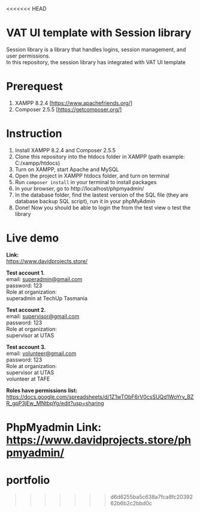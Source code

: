<<<<<<< HEAD
# VAT UI template with Session library
Session library is a library that handles logins, session management, and user permissions.<br>
In this repository, the session library has integrated with VAT UI template

# Prerequest
1. XAMPP 8.2.4 [https://www.apachefriends.org/]
2. Composer 2.5.5 [https://getcomposer.org/]

# Instruction
1. Install XAMPP 8.2.4 and Composer 2.5.5
2. Clone this repository into the htdocs folder in XAMPP (path example: C:/xampp/htdocs)
3. Turn on XAMPP, start Apache and MySQL
4. Open the project in XAMPP htdocs folder, and turn on terminal
5. Run ``composer install`` in your terminal to install packages
6. In your browser, go to http://localhost/phpmyadmin/
7. In the database folder, find the lastest version of the SQL file (they are database backup SQL script), run it in your phpMyAdmin
8. Done! Now you should be able to login the from the test view o test the library

# Live demo
<b>Link:</b><br>
https://www.davidprojects.store/<br>

<b>Test account 1.</b><br>
email: superadmin@gmail.com<br>
password: 123<br>
Role at organization: <br>
superadmin at TechUp Tasmania<be>

<b>Test account 2.</b><br>
email: supervisor@gmail.com<br>
password: 123<br>
Role at organization: <br>
supervisor at UTAS<br>

<b>Test account 3.</b><br>
email: volunteer@gmail.com<br>
password: 123<br>
Role at organization: <br>
supervisor at UTAS<br>
volunteer at TAFE<br>

<b>Roles have permissions list:</b><br>
https://docs.google.com/spreadsheets/d/1Z1wTObF6rV0csSUQd1WoYry_BZR_gpP3jEw_MNtbpYg/edit?usp=sharing

<b>PhpMyadmin Link:</b>
<br>https://www.davidprojects.store/phpmyadmin/
=======
# portfolio
>>>>>>> d6d6255ba5c638a7fca8fc2039262b6b2c2bbd0c
